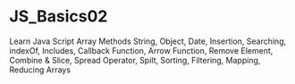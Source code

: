 # JS_Basics02
Learn Java Script Array Methods 
String, Object, Date, Insertion, Searching, indexOf, Includes, Callback Function, Arrow Function, Remove Element, Combine & Slice, Spread Operator, Spilt, Sorting, Filtering, Mapping, Reducing Arrays
